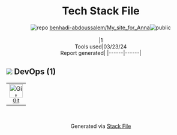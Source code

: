<!--
&lt;--- Readme.md Snippet without images Start ---&gt;
## Tech Stack
benhadi-abdoussalem/My_site_for_Anna is built on the following main stack:



Full tech stack [here](/techstack.md)

&lt;--- Readme.md Snippet without images End ---&gt;

&lt;--- Readme.md Snippet with images Start ---&gt;
## Tech Stack
benhadi-abdoussalem/My_site_for_Anna is built on the following main stack:



Full tech stack [here](/techstack.md)

&lt;--- Readme.md Snippet with images End ---&gt;
-->
<div align="center">

# Tech Stack File
![](https://img.stackshare.io/repo.svg "repo") [benhadi-abdoussalem/My_site_for_Anna](https://github.com/benhadi-abdoussalem/My_site_for_Anna)![](https://img.stackshare.io/public_badge.svg "public")
<br/><br/>
|1<br/>Tools used|03/23/24 <br/>Report generated|
|------|------|
</div>

## <img src='https://img.stackshare.io/devops.svg'/> DevOps (1)
<table><tr>
  <td align='center'>
  <img width='36' height='36' src='https://img.stackshare.io/service/1046/git.png' alt='Git'>
  <br>
  <sub><a href="http://git-scm.com/">Git</a></sub>
  <br>
  <sub></sub>
</td>

</tr>
</table>

<br/>
<div align='center'>

Generated via [Stack File](https://github.com/marketplace/stack-file)
